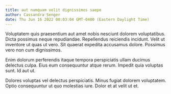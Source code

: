 ```yaml
---
title: aut numquam velit dignissimos saepe
author: Cassandra Senger
date: Thu Jun 16 2022 00:03:04 GMT-0400 (Eastern Daylight Time)
---
```

Voluptatem quis praesentium aut amet nobis nesciunt dolorem voluptatibus. Dicta possimus neque repudiandae. Repellendus reiciendis incidunt. Velit ut inventore ut quas ut vero. Sit quaerat expedita accusamus dolore. Possimus vero non cum dignissimos.

 Enim dolorum perferendis itaque tempora perspiciatis ullam ducimus delectus culpa. Eius eum consequuntur atque rerum. Impedit quia voluptas sunt. Id aut ut.

 Dolores voluptas vel delectus perspiciatis. Minus fugiat dolorem voluptatem. Optio consequuntur ut quo molestias iure. Dolor et at velit ut et.